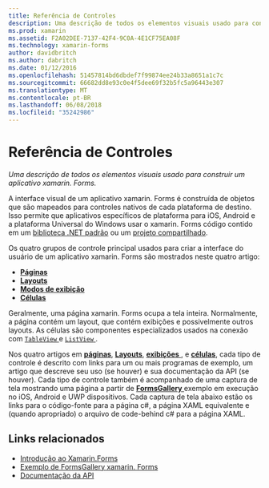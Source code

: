 ```yaml
---
title: Referência de Controles
description: Uma descrição de todos os elementos visuais usado para construir um aplicativo xamarin. Forms. Este artigo lista os grupos de controle que compõem a interface do usuário de um aplicativo xamarin. Forms.
ms.prod: xamarin
ms.assetid: F2A02DEE-7137-42F4-9C0A-4E1CF75EA08F
ms.technology: xamarin-forms
author: davidbritch
ms.author: dabritch
ms.date: 01/12/2016
ms.openlocfilehash: 51457814bd6dbdef7f99874ee24b33a8651a1c7c
ms.sourcegitcommit: 66682dd8e93c0e4f5dee69f32b5fc5a96443e307
ms.translationtype: MT
ms.contentlocale: pt-BR
ms.lasthandoff: 06/08/2018
ms.locfileid: "35242986"
---
```

# <a name="controls-reference"></a>Referência de Controles

_Uma descrição de todos os elementos visuais usado para construir um aplicativo xamarin. Forms._

A interface visual de um aplicativo xamarin. Forms é construída de objetos que são mapeados para controles nativos de cada plataforma de destino. Isso permite que aplicativos específicos de plataforma para iOS, Android e a plataforma Universal do Windows usar o xamarin. Forms código contido em um [biblioteca .NET padrão](~/cross-platform/app-fundamentals/net-standard.md) ou um [projeto compartilhado](~/cross-platform/app-fundamentals/shared-projects.md).

Os quatro grupos de controle principal usados para criar a interface do usuário de um aplicativo xamarin. Forms são mostrados neste quatro artigo:

- [**Páginas**](pages.md)
- [**Layouts**](layouts.md)
- [**Modos de exibição**](views.md)
- [**Células**](cells.md)

Geralmente, uma página xamarin. Forms ocupa a tela inteira. Normalmente, a página contém um layout, que contém exibições e possivelmente outros layouts. As células são componentes especializados usados na conexão com [ `TableView` ](views.md#tableView) e [ `ListView` ](views.md#listView).

Nos quatro artigos em [ **páginas**](pages.md), [ **Layouts**](layouts.md), [ **exibições** ](views.md), e [ **células**](cells.md), cada tipo de controle é descrito com links para um ou mais programas de exemplo, um artigo que descreve seu uso (se houver) e sua documentação da API (se houver). Cada tipo de controle também é acompanhado de uma captura de tela mostrando uma página a partir de [ **FormsGallery** ](https://developer.xamarin.com/samples/FormsGallery/) exemplo em execução no iOS, Android e UWP dispositivos. Cada captura de tela abaixo estão os links para o código-fonte para a página c#, a página XAML equivalente e (quando apropriado) o arquivo de code-behind c# para a página XAML.

## <a name="related-links"></a>Links relacionados

- [Introdução ao Xamarin.Forms](~/xamarin-forms/get-started/introduction-to-xamarin-forms.md)
- [Exemplo de FormsGallery xamarin. Forms](https://developer.xamarin.com/samples/FormsGallery/)
- [Documentação da API](https://developer.xamarin.com/api/root/Xamarin.Forms/)
